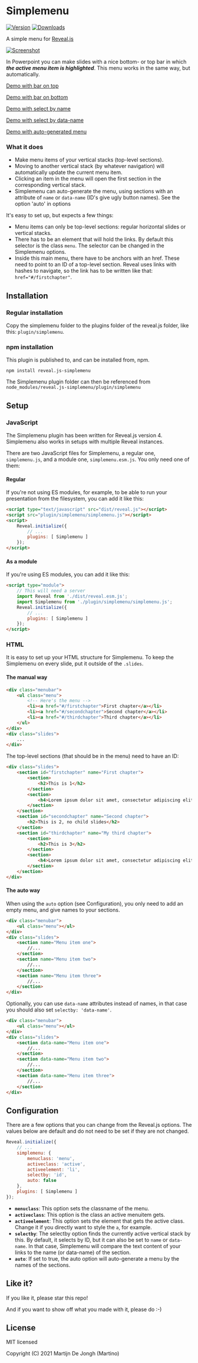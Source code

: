 # Simplemenu

[![Version](https://img.shields.io/npm/v/reveal.js-simplemenu)](#) [![Downloads](https://img.shields.io/npm/dt/reveal.js-simplemenu)](https://github.com/Martinomagnifico/reveal.js-simplemenu/archive/refs/heads/master.zip)

A simple menu for [Reveal.js](https://revealjs.com)

[![Screenshot](https://martinomagnifico.github.io/reveal.js-simplemenu/screenshot.png)](https://martinomagnifico.github.io/reveal.js-simplemenu/demo.html)

In Powerpoint you can make slides with a nice bottom- or top bar in which ***the active menu item is highlighted***. This menu works in the same way, but automatically. 

[Demo with bar on top](https://martinomagnifico.github.io/reveal.js-simplemenu/demo.html)

[Demo with bar on bottom](https://martinomagnifico.github.io/reveal.js-simplemenu/demo-bottom.html)

[Demo with select by name](https://martinomagnifico.github.io/reveal.js-simplemenu/demo-name.html)

[Demo with select by data-name](https://martinomagnifico.github.io/reveal.js-simplemenu/demo-dataname.html)

[Demo with auto-generated menu](https://martinomagnifico.github.io/reveal.js-simplemenu/demo-auto.html)

### What it does
- Make menu items of your vertical stacks (top-level sections).
- Moving to another vertical stack (by whatever navigation) will automatically update the current menu item.
- Clicking an item in the menu will open the first section in the corresponding vertical stack.
- Simplemenu can auto-generate the menu, using sections with an attribute of `name` or `data-name` (ID's give ugly button names). See the option 'auto' in options


It's easy to set up, but expects a few things:

- Menu items can only be top-level sections: regular horizontal slides or vertical stacks.
- There has to be an element that will hold the links. By default this selector is the class `menu`. The selector can be changed in the Simplemenu options.
- Inside this main menu, there have to be anchors with an href. These need to point to an ID of a top-level section. Reveal uses links with hashes to navigate, so the link has to be written like that: `href="#/firstchapter"`.



## Installation

### Regular installation

Copy the simplemenu folder to the plugins folder of the reveal.js folder, like this: `plugin/simplemenu`.

### npm installation

This plugin is published to, and can be installed from, npm.

```console
npm install reveal.js-simplemenu
```
The Simplemenu plugin folder can then be referenced from `node_modules/reveal.js-simplemenu/plugin/simplemenu`


## Setup

### JavaScript

The Simplemenu plugin has been written for Reveal.js version 4. Simplemenu also works in setups with multiple Reveal instances.

There are two JavaScript files for Simplemenu, a regular one, `simplemenu.js`, and a module one, `simplemenu.esm.js`. You only need one of them:

#### Regular 
If you're not using ES modules, for example, to be able to run your presentation from the filesystem, you can add it like this:

```html
<script type="text/javascript" src="dist/reveal.js"></script>
<script src="plugin/simplemenu/simplemenu.js"></script>
<script>
	Reveal.initialize({
		// ...
		plugins: [ Simplemenu ]
	});
</script>
```
#### As a module 
If you're using ES modules, you can add it like this:

```html
<script type="module">
	// This will need a server
	import Reveal from './dist/reveal.esm.js';
	import Simplemenu from './plugin/simplemenu/simplemenu.js';
	Reveal.initialize({
		// ...
		plugins: [ Simplemenu ]
	});
</script>
```


### HTML

It is easy to set up your HTML structure for Simplemenu. To keep the Simplemenu on every slide, put it outside of the `.slides`.

#### The manual way

```html
<div class="menubar">
	<ul class="menu">
		<!-- Here's the menu -->
		<li><a href="#/firstchapter">First chapter</a></li>
		<li><a href="#/secondchapter">Second chapter</a></li>
		<li><a href="#/thirdchapter">Third chapter</a></li>
	</ul>
</div>
<div class="slides">
	...
</div>
```

The top-level sections (that should be in the menu) need to have an ID: 

```html
<div class="slides">
	<section id="firstchapter" name="First chapter">
		<section>
			<h2>This is 1</h2>
		</section>
		<section>
			<h4>Lorem ipsum dolor sit amet, consectetur adipiscing elit.</h4>
		</section>
	</section>
	<section id="secondchapter" name="Second chapter">
		<h2>This is 2, no child slides</h2>
	</section>
	<section id="thirdchapter" name="My third chapter">
		<section>
			<h2>This is 3</h2>
		</section>
		<section>
			<h4>Lorem ipsum dolor sit amet, consectetur adipiscing elit.</h4>
		</section>
	</section>
</div>
```

#### The auto way

When using the `auto` option (see Configuration), you only need to add an empty menu, and give names to your sections.

```html
<div class="menubar">
    <ul class="menu"></ul>
</div>
<div class="slides">
    <section name="Menu item one">
        //...
    </section>
    <section name="Menu item two">
        //...
    </section>
    <section name="Menu item three">
        //...
    </section>
</div>
```
Optionally, you can use `data-name` attributes instead of names, in that case you should also set `selectby: 'data-name'`.

```html
<div class="menubar">
    <ul class="menu"></ul>
</div>
<div class="slides">
    <section data-name="Menu item one">
        //...
    </section>
    <section data-name="Menu item two">
        //...
    </section>
    <section data-name="Menu item three">
        //...
    </section>
</div>
```


## Configuration

There are a few options that you can change from the Reveal.js options. The values below are default and do not need to be set if they are not changed.

```javascript
Reveal.initialize({
    // ...
    simplemenu: {
        menuclass: 'menu',
        activeclass: 'active',
        activeelement: 'li',
        selectby: 'id',
        auto: false
    },
    plugins: [ Simplemenu ]
});
```
* **`menuclass`**: This option sets the classname of the menu.
* **`activeclass`**: This option is the class an active menuitem gets.
* **`activeelement`**: This option sets the element that gets the active class. Change it if you directly want to style the `a`, for example. 
* **`selectby`**: The selectby option finds the currently active vertical stack by this. By default, it selects by ID, but it can also be set to `name` or `data-name`. In that case, Simplemenu will compare the text content of your links to the name (or data-name) of the section.
* **`auto`**: If set to true, the auto option will auto-generate a menu by the names of the sections.


## Like it?
If you like it, please star this repo! 

And if you want to show off what you made with it, please do :-)


## License
MIT licensed

Copyright (C) 2021 Martijn De Jongh (Martino)

